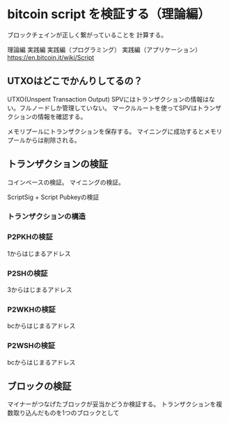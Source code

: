 # bitcoin script を検証する（理論編）

ブロックチェインが正しく繋がっていることを
計算する。

理論編
実践編
実践編（プログラミング）
実践編（アプリケーション）
https://en.bitcoin.it/wiki/Script

## UTXOはどこでかんりしてるの？

UTXO(Unspent Transaction Output)
SPVにはトランザクションの情報はない。フルノードしか管理していない。
マークルルートを使ってSPVはトランザクションの情報を確認する。

メモリプールにトランザクションを保存する。
マイニングに成功するとメモリプールからは削除される。

## トランザクションの検証

コインベースの検証。
マイニングの検証。

ScriptSig + Script Pubkeyの検証

### トランザクションの構造

### P2PKHの検証

1からはじまるアドレス

### P2SHの検証

3からはじまるアドレス

### P2WKHの検証

bcからはじまるアドレス

### P2WSHの検証

bcからはじまるアドレス

## ブロックの検証

マイナーがつなげたブロックが妥当かどうか検証する。
トランザクションを複数取り込んだものを1つのブロックとして
